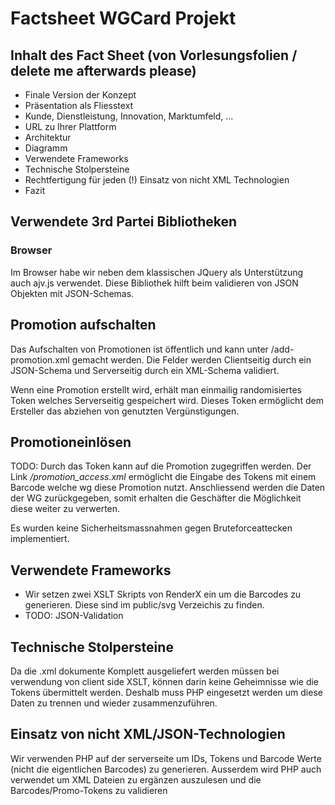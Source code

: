 # Factsheet WGCard Projekt


## Inhalt des Fact Sheet (von Vorlesungsfolien / delete me afterwards please)
 * Finale Version der Konzept
 * Präsentation als Fliesstext
 * Kunde, Dienstleistung, Innovation, Marktumfeld, ...
 * URL zu Ihrer Plattform
 * Architektur
 * Diagramm
 * Verwendete Frameworks
 * Technische Stolpersteine
 * Rechtfertigung für jeden (!) Einsatz von nicht XML Technologien
 * Fazit

## Verwendete 3rd Partei Bibliotheken

### Browser

Im Browser habe wir neben dem klassischen JQuery
als Unterstützung auch ajv.js verwendet. Diese
Bibliothek hilft beim validieren von JSON Objekten
mit JSON-Schemas.

## Promotion aufschalten

Das Aufschalten von Promotionen ist öffentlich und
kann unter /add-promotion.xml gemacht werden. Die
Felder werden Clientseitig durch ein JSON-Schema und
Serverseitig durch ein XML-Schema validiert.

Wenn eine Promotion erstellt wird, erhält man einmailig
randomisiertes Token welches Serverseitig gespeichert wird.
Dieses Token ermöglicht dem Ersteller das abziehen von genutzten Vergünstigungen.

## Promotioneinlösen

TODO:
Durch das Token kann auf die Promotion zugegriffen werden.
Der Link _/promotion_access.xml_ ermöglicht die Eingabe des Tokens
mit einem Barcode welche wg diese Promotion nutzt. Anschliessend werden die
Daten der WG zurückgegeben, somit erhalten die Geschäfter die Möglichkeit diese
weiter zu verwerten.

Es wurden keine Sicherheitsmassnahmen gegen Bruteforceattecken implementiert.

## Verwendete Frameworks

* Wir setzen zwei XSLT Skripts von RenderX ein um die Barcodes zu generieren.
Diese sind im public/svg Verzeichis zu finden.
* TODO: JSON-Validation

## Technische Stolpersteine

Da die .xml dokumente Komplett ausgeliefert werden müssen bei verwendung von
client side XSLT, können darin keine Geheimnisse wie die Tokens übermittelt
werden. Deshalb muss PHP eingesetzt werden um diese Daten zu trennen und wieder
zusammenzuführen.

## Einsatz von nicht XML/JSON-Technologien

Wir verwenden PHP auf der serverseite um IDs, Tokens und Barcode Werte (nicht
die eigentlichen Barcodes) zu generieren. Ausserdem wird PHP auch verwendet um
XML Dateien zu ergänzen auszulesen und die Barcodes/Promo-Tokens zu validieren

